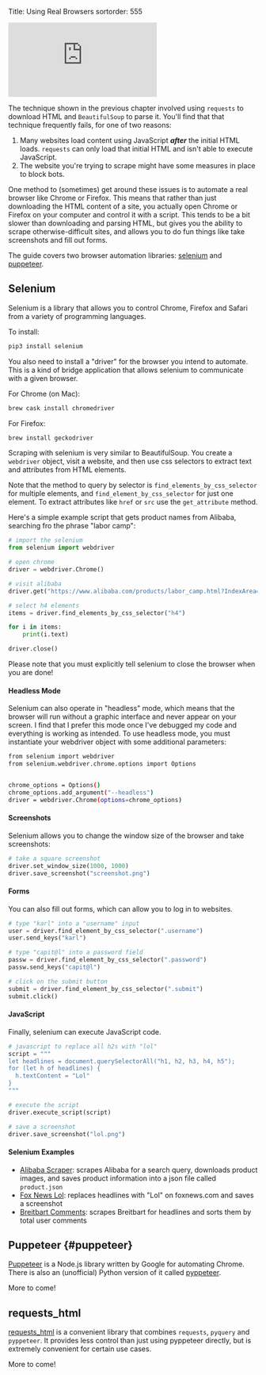 Title: Using Real Browsers
sortorder: 555

<div class="embed"><iframe src="https://www.youtube-nocookie.com/embed/PIcfhlpq_xc" frameborder="0" allowfullscreen></iframe></div>

The technique shown in the previous chapter involved using `requests` to download HTML and `BeautifulSoup` to parse it. You'll find that that technique frequently fails, for one of two reasons:

1. Many websites load content using JavaScript ***after*** the initial HTML loads. `requests` can only load that initial HTML and isn't able to execute JavaScript.
2. The website you're trying to scrape might have some measures in place to block bots.

One method to (sometimes) get around these issues is to automate a real browser like Chrome or Firefox. This means that rather than just downloading the HTML content of a site, you actually open Chrome or Firefox on your computer and control it with a script. This tends to be a bit slower than downloading and parsing HTML, but gives you the ability to scrape otherwise-difficult sites, and allows you to do fun things like take screenshots and fill out forms.

The guide covers two browser automation libraries: [selenium](https://selenium-python.readthedocs.io/) and [puppeteer](https://pptr.dev).

## Selenium

Selenium is a library that allows you to control Chrome, Firefox and Safari from a variety of programming languages.

To install:

```bash
pip3 install selenium
```

You also need to install a "driver" for the browser you intend to automate. This is a kind of bridge application that allows selenium to communicate with a given browser.

For Chrome (on Mac):

```bash
brew cask install chromedriver
```

For Firefox:

```bash
brew install geckodriver
```

Scraping with selenium is very similar to BeautifulSoup. You create a `webdriver` object, visit a website, and then use css selectors to extract text and attributes from HTML elements. 

Note that the method to query by selector is `find_elements_by_css_selector` for multiple elements, and `find_element_by_css_selector` for just one element. To extract attributes like `href` or `src` use the `get_attribute` method.

Here's a simple example script that gets product names from Alibaba, searching fro the phrase "labor camp":


```python
# import the selenium
from selenium import webdriver

# open chrome
driver = webdriver.Chrome()

# visit alibaba
driver.get("https://www.alibaba.com/products/labor_camp.html?IndexArea=product_en&page=1")

# select h4 elements
items = driver.find_elements_by_css_selector("h4")

for i in items:
    print(i.text)

driver.close()
```

Please note that you must explicitly tell selenium to close the browser when you are done!

#### Headless Mode

Selenium can also operate in "headless" mode, which means that the browser will run without a graphic interface and never appear on your screen. I find that I prefer this mode once I've debugged my code and everything is working as intended. To use headless mode, you must instantiate your webdriver object with some additional parameters:

```bash
from selenium import webdriver
from selenium.webdriver.chrome.options import Options


chrome_options = Options()
chrome_options.add_argument("--headless")
driver = webdriver.Chrome(options=chrome_options)
```

#### Screenshots

Selenium allows you to change the window size of the browser and take screenshots:

```python
# take a square screenshot
driver.set_window_size(1000, 1000)
driver.save_screenshot("screenshot.png")
```

#### Forms

You can also fill out forms, which can allow you to log in to websites.

```python
# type "karl" into a "username" input
user = driver.find_element_by_css_selector(".username")
user.send_keys("karl")

# type "capit@l" into a password field
passw = driver.find_element_by_css_selector(".password")
passw.send_keys("capit@l")

# click on the submit button
submit = driver.find_element_by_css_selector(".submit")
submit.click()
```

#### JavaScript

Finally, selenium can execute JavaScript code.

```python
# javascript to replace all h2s with "lol"
script = """
let headlines = document.querySelectorAll("h1, h2, h3, h4, h5");
for (let h of headlines) {
  h.textContent = "Lol"
}
"""

# execute the script
driver.execute_script(script)

# save a screenshot
driver.save_screenshot("lol.png")
```

#### Selenium Examples

* [Alibaba Scraper](https://github.com/antiboredom/scrapism/blob/master/examples/alibaba_selenium.py): scrapes Alibaba for a search query, downloads product images, and saves product information into a json file called `product.json`
* [Fox News Lol](https://github.com/antiboredom/scrapism/blob/master/examples/foxlol.py): replaces headlines with "Lol" on foxnews.com and saves a screenshot
* [Breitbart Comments](https://github.com/antiboredom/scrapism/blob/master/examples/breitbart_comments.py): scrapes Breitbart for headlines and sorts them by total user comments


## Puppeteer {#puppeteer}

[Puppeteer](https://pptr.dev/) is a Node.js library written by Google for automating Chrome. There is also an (unofficial) Python version of it called [pyppeteer](https://github.com/pyppeteer/pyppeteer).

More to come!

## requests_html

[requests_html](https://requests-html.kennethreitz.org/) is a convenient library that combines `requests`, `pyquery` and `pyppeteer`. It provides less control than just using pyppeteer directly, but is extremely convenient for certain use cases.

More to come!
